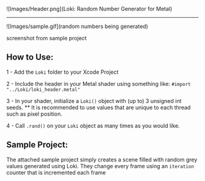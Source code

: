 ![Images/Header.png](Loki: Random Number Generator for Metal)

___________________________________


![Images/sample.gif](random numbers being generated)

screenshot from sample project

## How to Use:

1 - Add the `Loki` folder to your Xcode Project

2 - Include the header in your Metal shader using something like: `#import  "../Loki/loki_header.metal"`

3 - In your shader, initialize a `Loki()` object with (up to) 3 unsigned int seeds. 
** It is recommended to use values that are unique to each thread such as pixel position.

4 - Call `.rand()` on your `Loki` object as many times as you would like.


## Sample Project:

The attached sample project simply creates a scene filled with random grey values generated using Loki. They change every frame using an `iteration` counter that is incremented each frame
